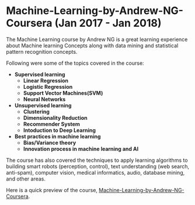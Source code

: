 # Machine-Learning-by-Andrew-NG-Coursera (Jan 2017 - Jan 2018)

The Machine Learning course by Andrew NG is a great learning experience about Machine learning Concepts along with data mining and statistical pattern recognition concepts.

Following were some of the topics covered in the course:
* **Supervised learning** 
    * **Linear Regression**
    * **Logistic Regression** 
    * **Support Vector Machines(SVM)**
    * **Neural Networks**
* **Unsupervised learning**
    * **Clustering**
    * **Dimensionality Reduction**
    * **Recommender System**
    * **Intoduction to Deep Learning**
* **Best practices in machine learning**
    * **Bias/Variance theory**
    * **Innovation process in machine learning and AI**
    
The course has also covered the techniques to apply learning algorithms to building smart robots (perception, control), text understanding (web search, anti-spam), computer vision, medical informatics, audio, database mining, and other areas.

  Here is a quick preview of the course, [Machine-Learning-by-Andrew-NG-Coursera](https://www.coursera.org/learn/machine-learning/).

